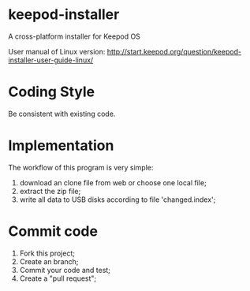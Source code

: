 keepod-installer
================

A cross-platform installer for Keepod OS

User manual of Linux version:
http://start.keepod.org/question/keepod-installer-user-guide-linux/

# Coding Style

Be consistent with existing code.

# Implementation

The workflow of this program is very simple:
1. download an clone file from web or choose one local file;
2. extract the zip file;
3. write all data to USB disks according to file 'changed.index';

# Commit code

1. Fork this project;
2. Create an branch;
3. Commit your code and test;
4. Create a "pull request";


